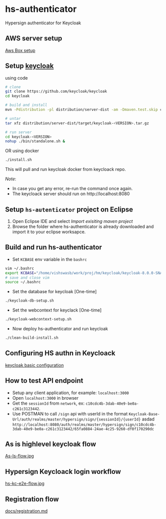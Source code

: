 # hs-authenticator
Hypersign authenticator for Keycloak

## AWS server setup 

[Aws Box setup](/docs/aws-box-setup.md)

## Setup [keycloak](https://github.com/keycloak/keycloak)

using code

```sh
# clone
git clone https://github.com/keycloak/keycloak
cd keycloak

# build and install
mvn -Pdistribution -pl distribution/server-dist -am -Dmaven.test.skip clean install

# untar
tar xfz distribution/server-dist/target/keycloak-<VERSION>.tar.gz 

# run server
cd keycloak-<VERSION>
nohup ./bin/standalone.sh &
```

OR using docker

```sh
./install.sh
```

This will pull and run keycloak docker from keycloack repo. 

*Note*: 

- In case you get any error, re-run the command once again.
- The keycloack server should run on http://localhost:8080

## Setup `hs-autenticator` project on Eclipse

1. Open Eclipse IDE and select *Import exisiting maven project*
2. Browse the folder where hs-authenticator is already downloaded and import it to your eclipse worksapce.


## Build and run hs-authenticator

- Set `KCBASE` env variable in the `bashrc`

```sh
vim ~/.bashrc
export KCBASE="/home/vishswasb/work/proj/hm/keycloak/keycloak-8.0.0-SNAPSHOT" # path to keycloak home directory
# save and close vim
source ~/.bashrc
```

- Set the database for keycloak [One-time]

```sh
./keycloak-db-setup.sh
```
- Set the webcontext for keyclack [One-time]

```sh
./keycloak-webcontext-setup.sh
```
- Now deploy hs-authenticator and run keycloak 

```sh
./clean-build-install.sh 
```

## Configuring HS authn in Keycloack

[keycloak basic configuration](docs/keycloak-basic-config.md)

## How to test API endpoint 

- Setup any client application, for example: `localhost:3000`
- Open `localhost:3000` in browser
- Get the `sessionId` from `network`, ex: `c10cdc4b-3dab-40e9-be0a-c261c3123442`.
- Use POSTMAN to call `/sign` api with userId in the format `Keycloak-Base-Url/auth/realms/master/hypersign/sign/{sessionId}/{userId}`  asdad  `http://localhost:8080/auth/realms/master/hypersign/sign/c10cdc4b-3dab-40e9-be0a-c261c3123442/65fa0884-24ae-4c25-9260-df0f170290dc`


## As is highlevel keycloak flow

[As-Is-flow.jpg](docs/images/As-Is-flow.jpg)

## Hypersign Keycloack login workflow

[hs-kc-e2e-flow.jpg](docs/images/hs-kc-e2e-flow.jpg)

## Registration flow

[docs/registration.md](docs/registration.md)




